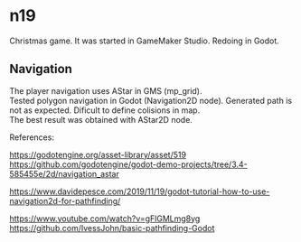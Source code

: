# n19
Christmas game. It was started in GameMaker Studio. Redoing in Godot.  

## Navigation
The player navigation uses AStar in GMS (mp_grid).  
Tested polygon navigation in Godot (Navigation2D node). Generated path is not as expected. Dificult to define colisions in map.  
The best result was obtained with AStar2D node.  

References:  

https://godotengine.org/asset-library/asset/519  
https://github.com/godotengine/godot-demo-projects/tree/3.4-585455e/2d/navigation_astar  

https://www.davidepesce.com/2019/11/19/godot-tutorial-how-to-use-navigation2d-for-pathfinding/  

https://www.youtube.com/watch?v=gFlGMLmg8yg  
https://github.com/IvessJohn/basic-pathfinding-Godot  


